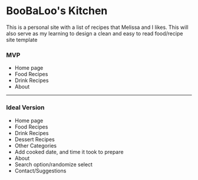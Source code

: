 # BooBaLoo's Kitchen

This is a personal site with a list of recipes that Melissa and I likes. 
This will also serve as my learning to design a clean and easy to read food/recipe site template

### MVP

- Home page
- Food Recipes
- Drink Recipes
- About

---
### Ideal Version

- Home page
- Food Recipes
- Drink Recipes
- Dessert Recipes
- Other Categories
- Add cooked date, and time it took to prepare
- About
- Search option/randomize select
- Contact/Suggestions

